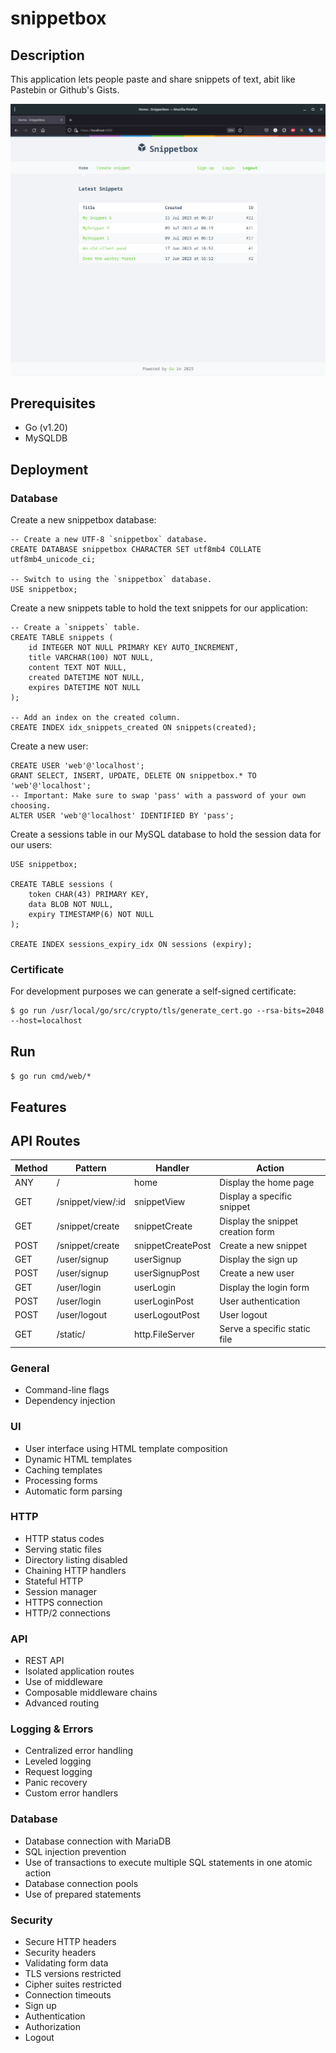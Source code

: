 # snippetbox

## Description

This application lets people paste and share snippets of text, abit like Pastebin or Github's Gists.

![snippetbox](./ui/static/img/screenshot.png)

## Prerequisites

* Go (v1.20)
* MySQLDB

## Deployment

### Database

Create a new snippetbox database:

```
-- Create a new UTF-8 `snippetbox` database.
CREATE DATABASE snippetbox CHARACTER SET utf8mb4 COLLATE utf8mb4_unicode_ci;

-- Switch to using the `snippetbox` database.
USE snippetbox;

```

Create a new snippets table to hold the text snippets for our application:

```
-- Create a `snippets` table.
CREATE TABLE snippets (
    id INTEGER NOT NULL PRIMARY KEY AUTO_INCREMENT,
    title VARCHAR(100) NOT NULL,
    content TEXT NOT NULL,
    created DATETIME NOT NULL,
    expires DATETIME NOT NULL
);

-- Add an index on the created column.
CREATE INDEX idx_snippets_created ON snippets(created);
```

Create a new user:

```
CREATE USER 'web'@'localhost';
GRANT SELECT, INSERT, UPDATE, DELETE ON snippetbox.* TO 'web'@'localhost';
-- Important: Make sure to swap 'pass' with a password of your own choosing.
ALTER USER 'web'@'localhost' IDENTIFIED BY 'pass';
```

Create a sessions table in our MySQL database to hold the session data for our users:

```
USE snippetbox;

CREATE TABLE sessions (
    token CHAR(43) PRIMARY KEY,
    data BLOB NOT NULL,
    expiry TIMESTAMP(6) NOT NULL
);

CREATE INDEX sessions_expiry_idx ON sessions (expiry);
```

### Certificate

For development purposes we can generate a self-signed certificate:

```
$ go run /usr/local/go/src/crypto/tls/generate_cert.go --rsa-bits=2048 --host=localhost
```

## Run

```$ go run cmd/web/*```

## Features

## API Routes

| Method    | Pattern           | Handler           | Action                            |
| --------- | ----------------- | ----------------- | --------------------------------- |
| ANY       | /                 | home              | Display the home page             |
| GET       | /snippet/view/:id | snippetView       | Display a specific snippet        |
| GET       | /snippet/create   | snippetCreate     | Display the snippet creation form |
| POST      | /snippet/create   | snippetCreatePost | Create a new snippet              |
| GET       | /user/signup      | userSignup        | Display the sign up               |
| POST      | /user/signup      | userSignupPost    | Create a new user                 |
| GET       | /user/login       | userLogin         | Display the login form            |
| POST      | /user/login       | userLoginPost     | User authentication               |
| POST      | /user/logout      | userLogoutPost    | User logout                       |
| GET       | /static/          | http.FileServer   | Serve a specific static file      |

### General

* Command-line flags
* Dependency injection

### UI

* User interface using HTML template composition
* Dynamic HTML templates
* Caching templates
* Processing forms
* Automatic form parsing

### HTTP

* HTTP status codes
* Serving static files
* Directory listing disabled
* Chaining HTTP handlers
* Stateful HTTP
* Session manager
* HTTPS connection
* HTTP/2 connections

### API

* REST API
* Isolated application routes
* Use of middleware
* Composable middleware chains
* Advanced routing

### Logging & Errors

* Centralized error handling
* Leveled logging
* Request logging
* Panic recovery
* Custom error handlers

### Database

* Database connection with MariaDB
* SQL injection prevention
* Use of transactions to execute multiple SQL statements in one atomic action
* Database connection pools
* Use of prepared statements

### Security

* Secure HTTP headers
* Security headers
* Validating form data
* TLS versions restricted
* Cipher suites restricted
* Connection timeouts
* Sign up
* Authentication
* Authorization
* Logout